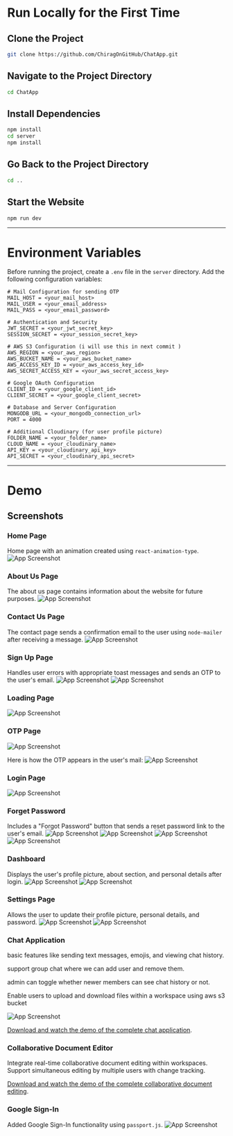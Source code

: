
# Run Locally for the First Time

## Clone the Project

```bash
git clone https://github.com/ChiragOnGitHub/ChatApp.git
```

## Navigate to the Project Directory

```bash
cd ChatApp
```

## Install Dependencies

```bash
npm install
cd server
npm install
```

## Go Back to the Project Directory

```bash
cd ..
```

## Start the Website

```bash
npm run dev
```

---

# Environment Variables

Before running the project, create a `.env` file in the `server` directory. Add the following configuration variables:

```plaintext
# Mail Configuration for sending OTP
MAIL_HOST = <your_mail_host>
MAIL_USER = <your_email_address>
MAIL_PASS = <your_email_password>

# Authentication and Security
JWT_SECRET = <your_jwt_secret_key>
SESSION_SECRET = <your_session_secret_key>

# AWS S3 Configuration (i will use this in next commit )
AWS_REGION = <your_aws_region>
AWS_BUCKET_NAME = <your_aws_bucket_name>
AWS_ACCESS_KEY_ID = <your_aws_access_key_id>
AWS_SECRET_ACCESS_KEY = <your_aws_secret_access_key>

# Google OAuth Configuration
CLIENT_ID = <your_google_client_id>
CLIENT_SECRET = <your_google_client_secret>

# Database and Server Configuration
MONGODB_URL = <your_mongodb_connection_url>
PORT = 4000

# Additional Cloudinary (for user profile picture)
FOLDER_NAME = <your_folder_name>
CLOUD_NAME = <your_cloudinary_name>
API_KEY = <your_cloudinary_api_key>
API_SECRET = <your_cloudinary_api_secret>
```

---

# Demo

## Screenshots

### Home Page
Home page with an animation created using `react-animation-type`.
![App Screenshot](screenshot/1.png)

### About Us Page
The about us page contains information about the website for future purposes.
![App Screenshot](screenshot/2.png)

### Contact Us Page
The contact page sends a confirmation email to the user using `node-mailer` after receiving a message.
![App Screenshot](screenshot/3.png)

### Sign Up Page
Handles user errors with appropriate toast messages and sends an OTP to the user's email.
![App Screenshot](screenshot/4.png)
![App Screenshot](screenshot/5.png)

### Loading Page
![App Screenshot](screenshot/6.png)

### OTP Page
![App Screenshot](screenshot/7.png)

Here is how the OTP appears in the user's mail:
![App Screenshot](screenshot/8.png)

### Login Page
![App Screenshot](screenshot/9.png)

### Forget Password
Includes a "Forgot Password" button that sends a reset password link to the user's email.
![App Screenshot](screenshot/17.png)
![App Screenshot](screenshot/18.png)
![App Screenshot](screenshot/19.png)
![App Screenshot](screenshot/20.png)

### Dashboard
Displays the user's profile picture, about section, and personal details after login.
![App Screenshot](screenshot/10.png)
![App Screenshot](screenshot/11.png)

### Settings Page
Allows the user to update their profile picture, personal details, and password.
![App Screenshot](screenshot/12.png)
![App Screenshot](screenshot/13.png)

### Chat Application
basic features like sending text messages, emojis, and viewing chat history.

support group chat where we can add user and remove them.

admin can toggle whether newer members can see chat history or not.

Enable users to upload and download files within a workspace using aws s3 bucket

![App Screenshot](screenshot/14.png)

[Download and watch the demo of the complete chat application](screenshot/ChatDemo.mp4).

### Collaborative Document Editor
Integrate real-time collaborative document editing within workspaces.
Support simultaneous editing by multiple users with change tracking.

[Download and watch the demo of the complete collaborative document editing](screenshot/DocumentDemo.mp4).

### Google Sign-In
Added Google Sign-In functionality using `passport.js`.
![App Screenshot](screenshot/15.png)
